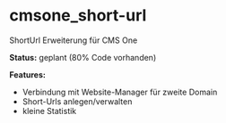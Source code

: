 # cmsone_short-url
ShortUrl Erweiterung für CMS One

**Status:** geplant (80% Code vorhanden)

**Features:**
* Verbindung mit Website-Manager für zweite Domain
* Short-Urls anlegen/verwalten
* kleine Statistik
